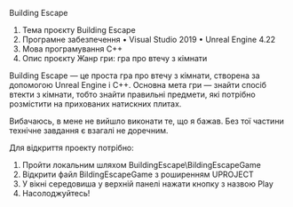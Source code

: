 Building Escape
1) Тема проєкту
Building Escape
2) Програмне забезпечення
• Visual Studio 2019
• Unreal Engine 4.22
3) Мова програмування
С++
4) Опис проєкту
Жанр гри: гра про втечу з кімнати

Building Escape — це проста гра про втечу з кімнати, створена за допомогою Unreal Engine і C++. 
Основна мета гри — знайти спосіб втекти з кімнати, тобто знайти правильні предмети, які потрібно розмістити на прихованих натискних плитах.

Вибачаюсь, в мене не вийшло виконати те, що я бажав. Без тої частини технічне завдання є взагалі не доречним.

Для відкриття проекту потрібно:

1) Пройти локальним шляхом BuildingEscape\BildingEscapeGame
2) Відкрити файл BildingEscapeGame з роширенням UPROJECT
3) У вікні середовиша у верхній панелі нажати кнопку з назвою Play
4) Насолоджуйтесь!